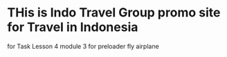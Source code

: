 # THis is Indo Travel Group promo site for Travel in Indonesia

for Task Lesson 4 module 3
for preloader fly airplane
